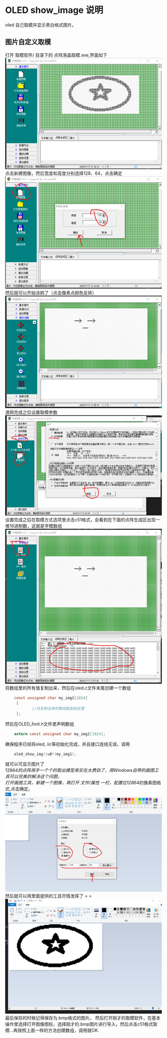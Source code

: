 # OLED show_image 说明
oled 自己取模并显示黑白格式图片。
## 图片自定义取模
打开 取模软件/ 目录下的 点阵液晶取模.exe,界面如下
![avatar](img/1.png)
点击新建图像，然后宽度和高度分别选择128、64，点击确定
![avatar](img/2.png)
然后就可以开始涂鸦了（点击像素点颜色反转）
![avatar](img/3.png)
渡鸦完成之后设置取模参数
![avatar](img/4.png)
设置完成之后在取模方式选项里点击c51格式，会看到在下面的点阵生成区出现一堆16进制数，这就是字模数组
![avatar](img/5.png)
将数组里的所有值复制出来，然后在oled.c文件末尾创建一个数组
```c
    const unsigned char my_img1[1024]
     {
            //将复制出来的数组黏贴到这里
     };
```
然后在OLED_font.h文件里声明数组
```c
    extern const unsigned char my_img1[1024];
```
确保程序已经将oled, iic等初始化完成，并且接口连线无误，调用
```c
    oled_show_img((u8*)my_img1);
```
就可以可显示图片了</br>
128*64的点阵用手一个个的取出模型来实在太费劲了，用Windows自带的画图工具可以完美的解决这个问题。</br>
打开画图工具，新建一个图像，再打开 文件/属性 一栏，配置位128*64的像素图格式,点击确定。
![avatar](img/6.png)
然后就可以用里面提供的工具尽情发挥了 = =
![avatar](img/7.png)
最后保存的时候记得保存为.bmp格式的图片。
然后打开刚才的取模软件，在基本操作里选择打开图像图标，选择刚才的.bmp图片进行导入，然后点击c51格式取模...再按照上面一样的方法创建数组，调用就OK.
